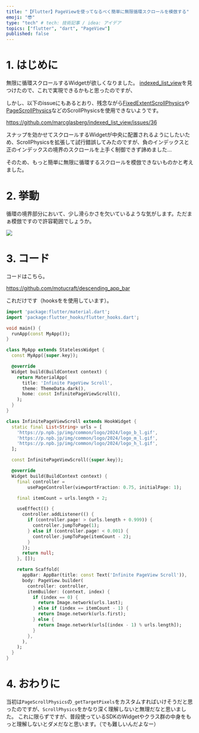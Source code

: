 ```yaml
---
title: "【Flutter】PageViewを使ってなるべく簡単に無限循環スクロールを模倣する"
emoji: "😎"
type: "tech" # tech: 技術記事 / idea: アイデア
topics: ["flutter", "dart", "PageView"]
published: false
---
```


# 1. はじめに

無限に循環スクロールするWidgetが欲しくなりました。
[indexed_list_view](https://pub.dev/packages/indexed_list_view)を見つけたので、これで実現できるかもと思ったのですが、

しかし、以下のissueにもあるとおり、残念ながら[FixedExtentScrollPhysics](https://api.flutter.dev/flutter/widgets/FixedExtentScrollPhysics-class.html)や[PageScrollPhysics](https://api.flutter.dev/flutter/widgets/PageScrollPhysics-class.html)などのScrollPhysicsを使用できないようです。

https://github.com/marcglasberg/indexed_list_view/issues/36

スナップを効かせてスクロールするWidgetが中央に配置されるようにしたいため、ScrollPhysicsを拡張して試行錯誤してみたのですが、負のインデックスと正のインデックスの境界のスクロールを上手く制御できず諦めました...

そのため、もっと簡単に無限に循環するスクロールを模倣できないものかと考えました。

# 2. 挙動

循環の境界部分において、少し滑らかさを欠いているような気がします。ただまぁ模倣ですので許容範囲でしょうか。

![](https://storage.googleapis.com/zenn-user-upload/36aceaabce63-20240204.gif)

# 3. コード

コードはこちら。

https://github.com/motucraft/descending_app_bar

これだけです（hooksをを使用しています）。

```dart
import 'package:flutter/material.dart';
import 'package:flutter_hooks/flutter_hooks.dart';

void main() {
  runApp(const MyApp());
}

class MyApp extends StatelessWidget {
  const MyApp({super.key});

  @override
  Widget build(BuildContext context) {
    return MaterialApp(
      title: 'Infinite PageView Scroll',
      theme: ThemeData.dark(),
      home: const InfinitePageViewScroll(),
    );
  }
}

class InfinitePageViewScroll extends HookWidget {
  static final List<String> urls = [
    'https://p.npb.jp/img/common/logo/2024/logo_b_l.gif',
    'https://p.npb.jp/img/common/logo/2024/logo_m_l.gif',
    'https://p.npb.jp/img/common/logo/2024/logo_h_l.gif',
  ];

  const InfinitePageViewScroll({super.key});

  @override
  Widget build(BuildContext context) {
    final controller =
        usePageController(viewportFraction: 0.75, initialPage: 1);

    final itemCount = urls.length + 2;

    useEffect(() {
      controller.addListener(() {
        if (controller.page! > (urls.length + 0.999)) {
          controller.jumpToPage(1);
        } else if (controller.page! < 0.001) {
          controller.jumpToPage(itemCount - 2);
        }
      });
      return null;
    }, []);

    return Scaffold(
      appBar: AppBar(title: const Text('Infinite PageView Scroll')),
      body: PageView.builder(
        controller: controller,
        itemBuilder: (context, index) {
          if (index == 0) {
            return Image.network(urls.last);
          } else if (index == itemCount - 1) {
            return Image.network(urls.first);
          } else {
            return Image.network(urls[(index - 1) % urls.length]);
          }
        },
      ),
    );
  }
}
```

# 4. おわりに

当初は`PageScrollPhysics`の`_getTargetPixels`をカスタムすればいけそうだと思ったのですが、`ScrollPhysics`をかなり深く理解しないと無理だなと思いました。
これに限らずですが、普段使っているSDKのWidgetやクラス群の中身をもっと理解しないとダメだなと思います。（でも難しいんだよなー）
